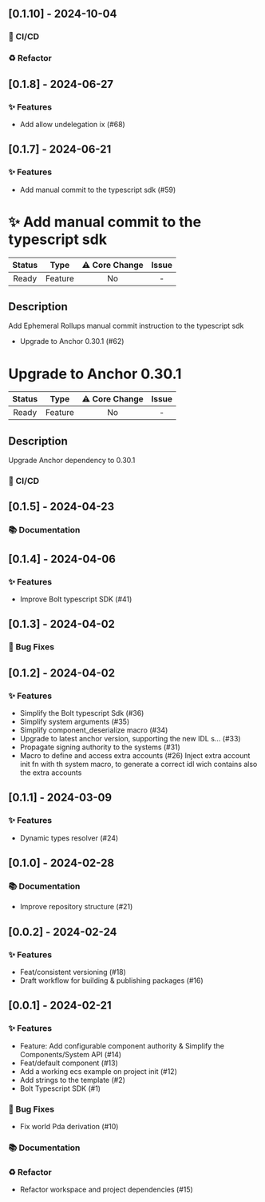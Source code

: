
## [0.1.10] - 2024-10-04

### 👷 CI/CD

### ♻️ Refactor

## [0.1.8] - 2024-06-27

### ✨️ Features
 - Add allow undelegation ix (#68)

## [0.1.7] - 2024-06-21

### ✨️ Features
 - Add manual commit to the typescript sdk (#59)
# :sparkles: Add manual commit to the typescript sdk
| Status  | Type  | ⚠️ Core Change | Issue |
| :---: | :---: | :---: | :--: |
| Ready | Feature | No | - |

## Description
Add Ephemeral Rollups manual commit instruction to the typescript sdk
 - Upgrade to Anchor 0.30.1 (#62)
# Upgrade to Anchor 0.30.1
| Status  | Type  | ⚠️ Core Change | Issue |
| :---: | :---: | :---: | :--: |
| Ready | Feature | No | - |

## Description
Upgrade Anchor dependency to 0.30.1

### 👷 CI/CD

## [0.1.5] - 2024-04-23

### 📚 Documentation

## [0.1.4] - 2024-04-06

### ✨️ Features
 - Improve Bolt typescript SDK (#41)

## [0.1.3] - 2024-04-02


### 🐛 Bug Fixes
## [0.1.2] - 2024-04-02

### ✨️ Features
 - Simplify the Bolt typescript Sdk (#36)
 - Simplify system arguments (#35)
 - Simplify component_deserialize macro (#34)
 - Upgrade to latest anchor version, supporting the new IDL s… (#33)
 - Propagate signing authority to the systems (#31)
 - Macro to define and access extra accounts  (#26)
Inject extra account init fn with th system macro, to generate a correct idl wich contains also the extra accounts

## [0.1.1] - 2024-03-09

### ✨️ Features
 - Dynamic types resolver (#24)

## [0.1.0] - 2024-02-28

### 📚 Documentation
 - Improve repository structure (#21)

## [0.0.2] - 2024-02-24

### ✨️ Features
 - Feat/consistent versioning (#18)
 - Draft workflow for building & publishing packages (#16)

## [0.0.1] - 2024-02-21

### ✨️ Features
 - Feature: Add configurable component authority & Simplify the Components/System API (#14)
 - Feat/default component (#13)
 - Add a working ecs example on project init (#12)
 - Add strings to the template (#2)
 - Bolt Typescript SDK (#1)


### 🐛 Bug Fixes
 - Fix world Pda derivation (#10)

### 📚 Documentation

### ♻️ Refactor
 - Refactor workspace and project dependencies (#15)
